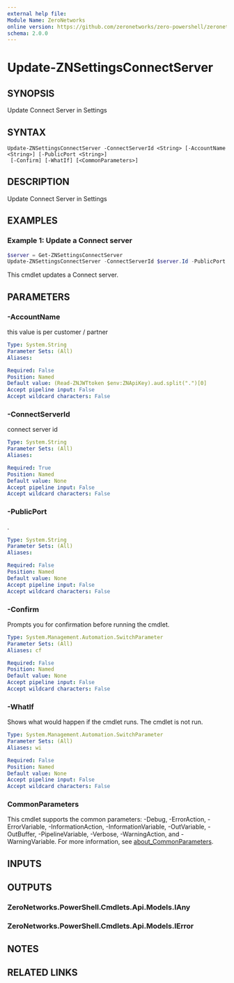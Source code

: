 ```yaml
---
external help file:
Module Name: ZeroNetworks
online version: https://github.com/zeronetworks/zero-powershell/zeronetworks/update-znsettingsconnectserver
schema: 2.0.0
---
```


# Update-ZNSettingsConnectServer

## SYNOPSIS
Update Connect Server in Settings

## SYNTAX

```
Update-ZNSettingsConnectServer -ConnectServerId <String> [-AccountName <String>] [-PublicPort <String>]
 [-Confirm] [-WhatIf] [<CommonParameters>]
```

## DESCRIPTION
Update Connect Server in Settings

## EXAMPLES

### Example 1: Update a Connect server
```powershell
$server = Get-ZNSettingsConnectServer
Update-ZNSettingsConnectServer -ConnectServerId $server.Id -PublicPort 53000
```

This cmdlet updates a Connect server.

## PARAMETERS

### -AccountName
this value is per customer / partner

```yaml
Type: System.String
Parameter Sets: (All)
Aliases:

Required: False
Position: Named
Default value: (Read-ZNJWTtoken $env:ZNApiKey).aud.split(".")[0]
Accept pipeline input: False
Accept wildcard characters: False
```

### -ConnectServerId
connect server id

```yaml
Type: System.String
Parameter Sets: (All)
Aliases:

Required: True
Position: Named
Default value: None
Accept pipeline input: False
Accept wildcard characters: False
```

### -PublicPort
.

```yaml
Type: System.String
Parameter Sets: (All)
Aliases:

Required: False
Position: Named
Default value: None
Accept pipeline input: False
Accept wildcard characters: False
```

### -Confirm
Prompts you for confirmation before running the cmdlet.

```yaml
Type: System.Management.Automation.SwitchParameter
Parameter Sets: (All)
Aliases: cf

Required: False
Position: Named
Default value: None
Accept pipeline input: False
Accept wildcard characters: False
```

### -WhatIf
Shows what would happen if the cmdlet runs.
The cmdlet is not run.

```yaml
Type: System.Management.Automation.SwitchParameter
Parameter Sets: (All)
Aliases: wi

Required: False
Position: Named
Default value: None
Accept pipeline input: False
Accept wildcard characters: False
```

### CommonParameters
This cmdlet supports the common parameters: -Debug, -ErrorAction, -ErrorVariable, -InformationAction, -InformationVariable, -OutVariable, -OutBuffer, -PipelineVariable, -Verbose, -WarningAction, and -WarningVariable. For more information, see [about_CommonParameters](http://go.microsoft.com/fwlink/?LinkID=113216).

## INPUTS

## OUTPUTS

### ZeroNetworks.PowerShell.Cmdlets.Api.Models.IAny

### ZeroNetworks.PowerShell.Cmdlets.Api.Models.IError

## NOTES

## RELATED LINKS

